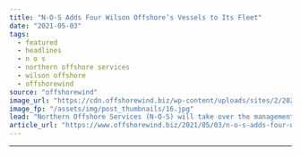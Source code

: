 ```yaml
---
title: "N-O-S Adds Four Wilson Offshore’s Vessels to Its Fleet"
date: "2021-05-03"
tags: 
  - featured
  - headlines
  - n o s
  - northern offshore services
  - wilson offshore
  - offshorewind
source: "offshorewind"
image_url: "https://cdn.offshorewind.biz/wp-content/uploads/sites/2/2021/04/30083002/Wilson-Atlantic_-c-Wilson-Offshore_cropped.jpg"
image_fp: "/assets/img/post_thumbnails/16.jpg"
lead: "Northern Offshore Services (N-O-S) will take over the management of four Wilson Offshore&#8217;s offshore"
article_url: "https://www.offshorewind.biz/2021/05/03/n-o-s-adds-four-wilson-offshores-vessels-to-its-fleet/"
---
```


---
